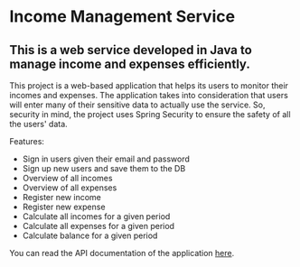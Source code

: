 # Income Management Service
## This is a web service developed in Java to manage income and expenses efficiently.
This project is a web-based application that helps its users to monitor their incomes and expenses. The application takes into consideration that users will enter many of their 
sensitive data to actually use the service. So, security in mind, the project uses Spring Security to ensure the safety of all the users' data.

Features:
- Sign in users given their email and password
- Sign up new users and save them to the DB
- Overview of all incomes
- Overview of all expenses
- Register new income
- Register new expense
- Calculate all incomes for a given period
- Calculate all expenses for a given period
- Calculate balance for a given period

You can read the API documentation of the application [here](https://www.postman.com/descent-module-saganist-36810950/workspace/income-management-project/overview).